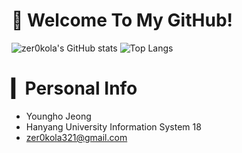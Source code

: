 # 🙏 Welcome To My GitHub!

![zer0kola's GitHub stats](https://github-readme-stats-sand-six-91.vercel.app/api?username=zer0kola&show_icons=true&count_private=true&line_height=24&theme=dracula&hide=stars)
![Top Langs](https://github-readme-stats-sand-six-91.vercel.app/api/top-langs/?username=zer0kola&layout=compact&theme=dracula)

# ▎Personal Info
- Youngho Jeong
- Hanyang University Information System 18
- zer0kola321@gmail.com

